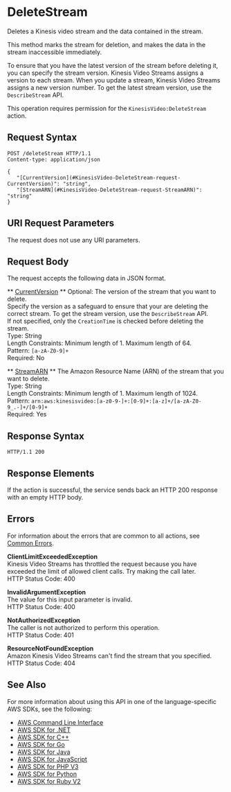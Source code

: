 # DeleteStream<a name="API_DeleteStream"></a>

Deletes a Kinesis video stream and the data contained in the stream\. 

This method marks the stream for deletion, and makes the data in the stream inaccessible immediately\.

 

 To ensure that you have the latest version of the stream before deleting it, you can specify the stream version\. Kinesis Video Streams assigns a version to each stream\. When you update a stream, Kinesis Video Streams assigns a new version number\. To get the latest stream version, use the `DescribeStream` API\. 

This operation requires permission for the `KinesisVideo:DeleteStream` action\.

## Request Syntax<a name="API_DeleteStream_RequestSyntax"></a>

```
POST /deleteStream HTTP/1.1
Content-type: application/json

{
   "[CurrentVersion](#KinesisVideo-DeleteStream-request-CurrentVersion)": "string",
   "[StreamARN](#KinesisVideo-DeleteStream-request-StreamARN)": "string"
}
```

## URI Request Parameters<a name="API_DeleteStream_RequestParameters"></a>

The request does not use any URI parameters\.

## Request Body<a name="API_DeleteStream_RequestBody"></a>

The request accepts the following data in JSON format\.

 ** [CurrentVersion](#API_DeleteStream_RequestSyntax) **   <a name="KinesisVideo-DeleteStream-request-CurrentVersion"></a>
Optional: The version of the stream that you want to delete\.   
Specify the version as a safeguard to ensure that your are deleting the correct stream\. To get the stream version, use the `DescribeStream` API\.  
If not specified, only the `CreationTime` is checked before deleting the stream\.  
Type: String  
Length Constraints: Minimum length of 1\. Maximum length of 64\.  
Pattern: `[a-zA-Z0-9]+`   
Required: No

 ** [StreamARN](#API_DeleteStream_RequestSyntax) **   <a name="KinesisVideo-DeleteStream-request-StreamARN"></a>
The Amazon Resource Name \(ARN\) of the stream that you want to delete\.   
Type: String  
Length Constraints: Minimum length of 1\. Maximum length of 1024\.  
Pattern: `arn:aws:kinesisvideo:[a-z0-9-]+:[0-9]+:[a-z]+/[a-zA-Z0-9_.-]+/[0-9]+`   
Required: Yes

## Response Syntax<a name="API_DeleteStream_ResponseSyntax"></a>

```
HTTP/1.1 200
```

## Response Elements<a name="API_DeleteStream_ResponseElements"></a>

If the action is successful, the service sends back an HTTP 200 response with an empty HTTP body\.

## Errors<a name="API_DeleteStream_Errors"></a>

For information about the errors that are common to all actions, see [Common Errors](CommonErrors.md)\.

 **ClientLimitExceededException**   
Kinesis Video Streams has throttled the request because you have exceeded the limit of allowed client calls\. Try making the call later\.  
HTTP Status Code: 400

 **InvalidArgumentException**   
The value for this input parameter is invalid\.  
HTTP Status Code: 400

 **NotAuthorizedException**   
The caller is not authorized to perform this operation\.  
HTTP Status Code: 401

 **ResourceNotFoundException**   
Amazon Kinesis Video Streams can't find the stream that you specified\.  
HTTP Status Code: 404

## See Also<a name="API_DeleteStream_SeeAlso"></a>

For more information about using this API in one of the language\-specific AWS SDKs, see the following:
+  [AWS Command Line Interface](https://docs.aws.amazon.com/goto/aws-cli/kinesisvideo-2017-09-30/DeleteStream) 
+  [AWS SDK for \.NET](https://docs.aws.amazon.com/goto/DotNetSDKV3/kinesisvideo-2017-09-30/DeleteStream) 
+  [AWS SDK for C\+\+](https://docs.aws.amazon.com/goto/SdkForCpp/kinesisvideo-2017-09-30/DeleteStream) 
+  [AWS SDK for Go](https://docs.aws.amazon.com/goto/SdkForGoV1/kinesisvideo-2017-09-30/DeleteStream) 
+  [AWS SDK for Java](https://docs.aws.amazon.com/goto/SdkForJava/kinesisvideo-2017-09-30/DeleteStream) 
+  [AWS SDK for JavaScript](https://docs.aws.amazon.com/goto/AWSJavaScriptSDK/kinesisvideo-2017-09-30/DeleteStream) 
+  [AWS SDK for PHP V3](https://docs.aws.amazon.com/goto/SdkForPHPV3/kinesisvideo-2017-09-30/DeleteStream) 
+  [AWS SDK for Python](https://docs.aws.amazon.com/goto/boto3/kinesisvideo-2017-09-30/DeleteStream) 
+  [AWS SDK for Ruby V2](https://docs.aws.amazon.com/goto/SdkForRubyV2/kinesisvideo-2017-09-30/DeleteStream) 
